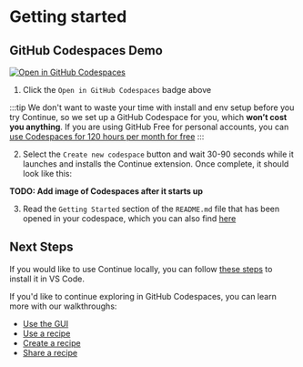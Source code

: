 # Getting started

## GitHub Codespaces Demo

[![Open in GitHub Codespaces](https://github.com/codespaces/badge.svg)](https://codespaces.new/continuedev/continue-codespaces-demo?quickstart=1)

1. Click the `Open in GitHub Codespaces` badge above

:::tip
We don't want to waste your time with install and env setup before you try Continue, so we set up a GitHub Codespace for you, which **won’t cost you anything**. If you are using GitHub Free for personal accounts, you can [use Codespaces for 120 hours per month for free](https://docs.github.com/en/billing/managing-billing-for-github-codespaces/about-billing-for-github-codespaces#monthly-included-storage-and-core-hours-for-personal-accounts)
:::

2. Select the `Create new codespace` button and wait 30-90 seconds while it launches and installs the Continue extension. Once complete, it should look like this:

**TODO: Add image of Codespaces after it starts up**

3. Read the `Getting Started` section of the `README.md` file that has been opened in your codespace, which you can also find [here](https://github.com/continuedev/continue-codespaces-demo/blob/main/README.md)

## Next Steps

If you would like to use Continue locally, you can follow [these steps](./install.md) to install it in VS Code.

If you'd like to continue exploring in GitHub Codespaces, you can learn more with our walkthroughs:
- [Use the GUI](./walkthroughs/use-the-gui.md)
- [Use a recipe](./walkthroughs/use-a-recipe.md)
- [Create a recipe](./walkthroughs/create-a-recipe.md)
- [Share a recipe](./walkthroughs/share-a-recipe.md)